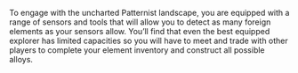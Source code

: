 To engage with the uncharted Patternist landscape, you are equipped with a range of sensors and tools that will allow you to detect as many foreign elements as your sensors allow.  You’ll find that even the best equipped explorer has limited capacities so you will have to meet and trade with other players to complete your element inventory and construct all possible alloys.